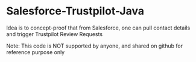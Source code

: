 # Salesforce-Trustpilot-Java

Idea is to concept-proof that from Salesforce, one can pull contact details and trigger Trustpilot Review Requests

Note: This code is NOT supported by anyone, and shared on github for reference purpose only
